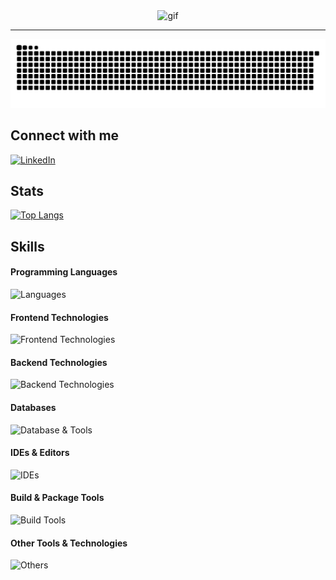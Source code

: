 <div align=center> 
   <img src="https://readme-typing-svg.herokuapp.com/?color=%2336BCF7&center=true&size=30&vCenter=true&lines=Hi%20There%20%F0%9F%96%90,%20I%27m%20Renato;%20Game%20Dev%20Student%20%F0%9F%8E%AE" alt="gif" />
</div>
<hr>

![Snake](https://github.com/renatob04/renatob04/blob/output/github-snake-dark.svg?raw=true)

## Connect with me
[![LinkedIn](https://img.shields.io/badge/linkedin-%230077B5.svg?style=for-the-badge&logo=linkedin&logoColor=white)](https://www.linkedin.com/in/renatob04/)

## Stats

[![Top Langs](https://github-readme-stats.vercel.app/api/top-langs/?username=renatob04&layout=compact&hide=shaderlab,makefile,cmake,hlsl,html,css&theme=dark)](https://github.com/renatob04)

## Skills

#### Programming Languages
![Languages](https://skillicons.dev/icons?i=c,cpp,cs,js,kotlin,py)

#### Frontend Technologies
![Frontend Technologies](https://skillicons.dev/icons?i=css,html,react)

#### Backend Technologies
![Backend Technologies](https://skillicons.dev/icons?i=dotnet,nodejs)

#### Databases
![Database & Tools](https://skillicons.dev/icons?i=firebase,mysql)
#### IDEs & Editors
![IDEs](https://skillicons.dev/icons?i=androidstudio,clion,pycharm,rider,visualstudio,vscode)

#### Build & Package Tools
![Build Tools](https://skillicons.dev/icons?i=cmake,gradle,npm)

#### Other Tools & Technologies
![Others](https://skillicons.dev/icons?i=anaconda,blender,git,github,markdown,opencv,unity)
